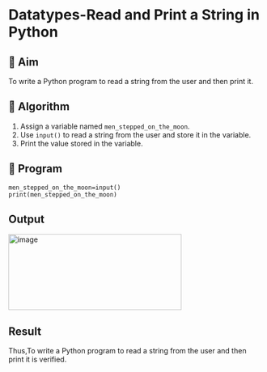 # Datatypes-Read and Print a String in Python

## 🎯 Aim
To write a Python program to read a string from the user and then print it.

## 🧠 Algorithm
1. Assign a variable named `men_stepped_on_the_moon`.
2. Use `input()` to read a string from the user and store it in the variable.
3. Print the value stored in the variable.

## 🧾 Program
```
men_stepped_on_the_moon=input()
print(men_stepped_on_the_moon)
```

## Output
<img width="342" height="150" alt="image" src="https://github.com/user-attachments/assets/8950e36e-7a41-4d2a-986f-05467c98aa0a" />


## Result
Thus,To write a Python program to read a string from the user and then print it is verified.
